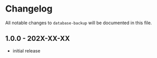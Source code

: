 # Changelog

All notable changes to `database-backup` will be documented in this file.

## 1.0.0 - 202X-XX-XX

- initial release

